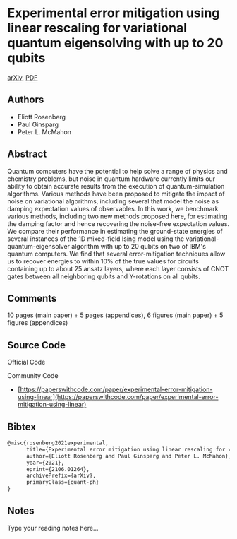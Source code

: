 
# Experimental error mitigation using linear rescaling for variational quantum eigensolving with up to 20 qubits

[arXiv](https://arxiv.org/abs/2106.01264), [PDF](https://arxiv.org/pdf/2106.01264.pdf)

## Authors

- Eliott Rosenberg
- Paul Ginsparg
- Peter L. McMahon

## Abstract

Quantum computers have the potential to help solve a range of physics and chemistry problems, but noise in quantum hardware currently limits our ability to obtain accurate results from the execution of quantum-simulation algorithms. Various methods have been proposed to mitigate the impact of noise on variational algorithms, including several that model the noise as damping expectation values of observables. In this work, we benchmark various methods, including two new methods proposed here, for estimating the damping factor and hence recovering the noise-free expectation values. We compare their performance in estimating the ground-state energies of several instances of the 1D mixed-field Ising model using the variational-quantum-eigensolver algorithm with up to 20 qubits on two of IBM's quantum computers. We find that several error-mitigation techniques allow us to recover energies to within 10% of the true values for circuits containing up to about 25 ansatz layers, where each layer consists of CNOT gates between all neighboring qubits and Y-rotations on all qubits.

## Comments

10 pages (main paper) + 5 pages (appendices), 6 figures (main paper) + 5 figures (appendices)

## Source Code

Official Code



Community Code

- [https://paperswithcode.com/paper/experimental-error-mitigation-using-linear](https://paperswithcode.com/paper/experimental-error-mitigation-using-linear)

## Bibtex

```tex
@misc{rosenberg2021experimental,
      title={Experimental error mitigation using linear rescaling for variational quantum eigensolving with up to 20 qubits}, 
      author={Eliott Rosenberg and Paul Ginsparg and Peter L. McMahon},
      year={2021},
      eprint={2106.01264},
      archivePrefix={arXiv},
      primaryClass={quant-ph}
}
```

## Notes

Type your reading notes here...

